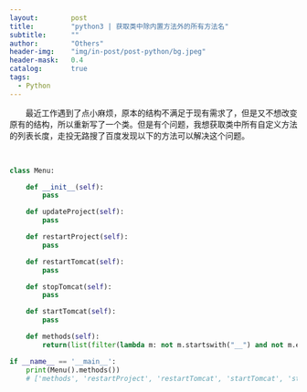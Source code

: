 ```yaml
---
layout:        post
title:         "python3 | 获取类中除内置方法外的所有方法名"
subtitle:      ""
author:        "Others"
header-img:    "img/in-post/post-python/bg.jpeg"
header-mask:   0.4
catalog:       true
tags:
  - Python
---
```


&emsp;&emsp;最近工作遇到了点小麻烦，原本的结构不满足于现有需求了，但是又不想改变原有的结构，所以重新写了一个类。但是有个问题，我想获取类中所有自定义方法的列表长度，走投无路搜了百度发现以下的方法可以解决这个问题。           

<br>

```python
class Menu:

    def __init__(self):
        pass

    def updateProject(self):
        pass

    def restartProject(self):
        pass

    def restartTomcat(self):
        pass

    def stopTomcat(self):
        pass

    def startTomcat(self):
        pass

    def methods(self):
        return(list(filter(lambda m: not m.startswith("__") and not m.endswith("__") and callable(getattr(self, m)), dir(self))))

if __name__ == '__main__':
    print(Menu().methods()) 
    # ['methods', 'restartProject', 'restartTomcat', 'startTomcat', 'stopTomcat', 'updateProject']
```